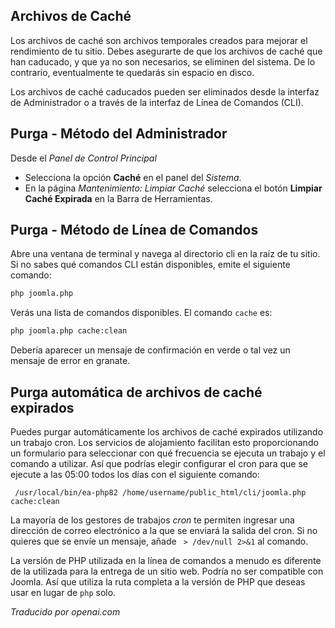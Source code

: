 <!-- Filename: Purging_expired_cache_files / Display title: Purgar Caché Expirado -->

## Archivos de Caché

Los archivos de caché son archivos temporales creados para mejorar el rendimiento de tu sitio. Debes asegurarte de que los archivos de caché que han caducado, y que ya no son necesarios, se eliminen del sistema. De lo contrario, eventualmente te quedarás sin espacio en disco.

Los archivos de caché caducados pueden ser eliminados desde la interfaz de Administrador o a través de la interfaz de Línea de Comandos (CLI).

## Purga - Método del Administrador

Desde el *Panel de Control Principal*
* Selecciona la opción **Caché** en el panel del *Sistema*.
* En la página *Mantenimiento: Limpiar Caché* selecciona el botón **Limpiar Caché Expirada** en la Barra de Herramientas.

## Purga - Método de Línea de Comandos

Abre una ventana de terminal y navega al directorio cli en la raíz de tu sitio.
Si no sabes qué comandos CLI están disponibles, emite el siguiente comando:
```bash
php joomla.php
```
Verás una lista de comandos disponibles. El comando `cache` es:
```bash
php joomla.php cache:clean
```
Debería aparecer un mensaje de confirmación en verde o tal vez un mensaje de error en granate.

## Purga automática de archivos de caché expirados

Puedes purgar automáticamente los archivos de caché expirados utilizando un trabajo cron. Los servicios de alojamiento facilitan esto proporcionando un formulario para seleccionar con qué frecuencia se ejecuta un trabajo y el comando a utilizar. Así que podrías elegir configurar el cron para que se ejecute a las 05:00 todos los días con el siguiente comando:
```
 /usr/local/bin/ea-php82 /home/username/public_html/cli/joomla.php cache:clean
 ```
La mayoría de los gestores de trabajos *cron* te permiten ingresar una dirección de correo electrónico a la que se enviará la salida del cron. Si no quieres que se envíe un mensaje, añade ` > /dev/null 2>&1` al comando.

La versión de PHP utilizada en la línea de comandos a menudo es diferente de la utilizada para la entrega de un sitio web. Podría no ser compatible con Joomla. Así que utiliza la ruta completa a la versión de PHP que deseas usar en lugar de `php` solo.

*Traducido por openai.com*

